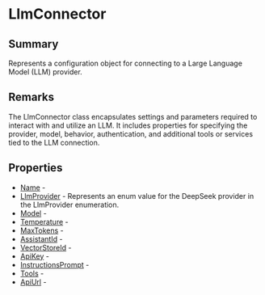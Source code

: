 # LlmConnector

## Summary

Represents a configuration object for connecting to a Large Language Model (LLM) provider.

## Remarks

The LlmConnector class encapsulates settings and parameters required to interact with and utilize
an LLM. It includes properties for specifying the provider, model, behavior, authentication, and
additional tools or services tied to the LLM connection.

## Properties

* [Name](LlmConnector.Name.md) - 
* [LlmProvider](LlmConnector.LlmProvider.md) - Represents an enum value for the DeepSeek provider in the LlmProvider enumeration.
* [Model](LlmConnector.Model.md) - 
* [Temperature](LlmConnector.Temperature.md) - 
* [MaxTokens](LlmConnector.MaxTokens.md) - 
* [AssistantId](LlmConnector.AssistantId.md) - 
* [VectorStoreId](LlmConnector.VectorStoreId.md) - 
* [ApiKey](LlmConnector.ApiKey.md) - 
* [InstructionsPrompt](LlmConnector.InstructionsPrompt.md) - 
* [Tools](LlmConnector.Tools.md) - 
* [ApiUrl](LlmConnector.ApiUrl.md) - 

